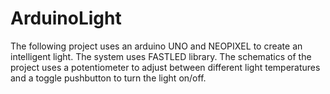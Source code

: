 # ArduinoLight

The following project uses an arduino UNO and NEOPIXEL to create an intelligent light.
The system uses FASTLED library.
The schematics of the project uses a potentiometer to adjust between different light temperatures and a toggle pushbutton to turn the light on/off.
